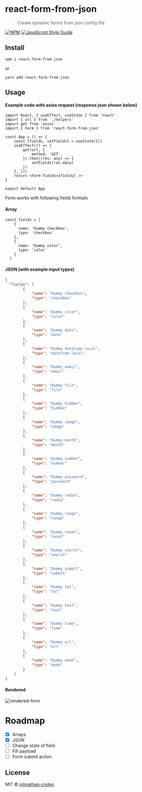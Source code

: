 # react-form-from-json

> Create dynamic forms from json config file

[![NPM](https://img.shields.io/npm/v/react-form-from-json.svg)](https://www.npmjs.com/package/react-form-from-json) [![JavaScript Style Guide](https://img.shields.io/badge/code_style-standard-brightgreen.svg)](https://standardjs.com)

## Install

```
npm i react-form-from-json
```
or
```
yarn add react-form-from-json
```

## Usage
#### Example code with axios request (response json shown below)
```tsx
import React, { useEffect, useState } from 'react'
import { url } from './helpers'
import get from 'axios'
import { Form } from 'react-form-from-json'

const App = () => {
	const [fields, setFields] = useState([])
	useEffect(() => {
		get(url, {
			method: 'GET',
		}).then((res: any) => {
			setFields(res.data)
		})
	}, [])
	return <Form fields={fields} />
}

export default App
```
Form works with following fields formats
#### Array
```tsx
const fields = [
    {
      name: 'Dummy checkbox',
      type: 'checkbox'
    },
    {
      name: 'Dummy color',
      type: 'color'
    }
  ]
```
#### JSON (with example input types)
```json
{
  "fields": [
		{
			"name": "Dummy checkbox",
			"type": "checkbox"
		},
		{
			"name": "Dummy color",
			"type": "color"
		},
		{
			"name": "Dummy date",
			"type": "date"
		},
		{
			"name": "Dummy datetime-local",
			"type": "datetime-local"
		},
		{
			"name": "Dummy email",
			"type": "email"
		},
		{
			"name": "Dummy file",
			"type": "file"
		},
		{
			"name": "Dummy hidden",
			"type": "hidden"
		},
		{
			"name": "Dummy image",
			"type": "image"
		},
		{
			"name": "Dummy month",
			"type": "month"
		},
		{
			"name": "Dummy number",
			"type": "number"
		},
		{
			"name": "Dummy password",
			"type": "password"
		},
		{
			"name": "Dummy radio",
			"type": "radio"
		},
		{
			"name": "Dummy range",
			"type": "range"
		},
		{
			"name": "Dummy reset",
			"type": "reset"
		},
		{
			"name": "Dummy search",
			"type": "search"
		},
		{
			"name": "Dummy submit",
			"type": "submit"
		},
		{
			"name": "Dummy tel",
			"type": "tel"
		},
		{
			"name": "Dummy text",
			"type": "text"
		},
		{
			"name": "Dummy time",
			"type": "time"
		},
		{
			"name": "Dummy url",
			"type": "url"
		},
		{
			"name": "Dummy week",
			"type": "week"
		}
	]
}
```

#### Rendered
![rendered-form](https://user-images.githubusercontent.com/42937562/95061761-52772f80-06fc-11eb-8d62-acc3003eb2fe.png)

# Roadmap
- [x] Arrays
- [x] JSON
- [ ] Change state of field
- [ ] Fill payload
- [ ] Form submit action

## License

MIT © [johnathan-codes](https://github.com/johnathan-codes)
